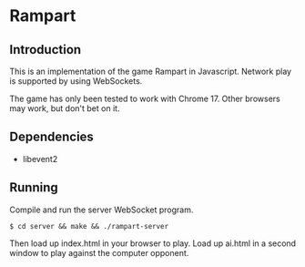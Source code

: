 Rampart
=======

Introduction
------------

This is an implementation of the game Rampart in Javascript. Network
play is supported by using WebSockets.

The game has only been tested to work with Chrome 17. Other browsers may
work, but don't bet on it.

Dependencies
------------

   * libevent2

Running
-------

Compile and run the server WebSocket program.

    $ cd server && make && ./rampart-server

Then load up index.html in your browser to play. Load up ai.html in a
second window to play against the computer opponent.

